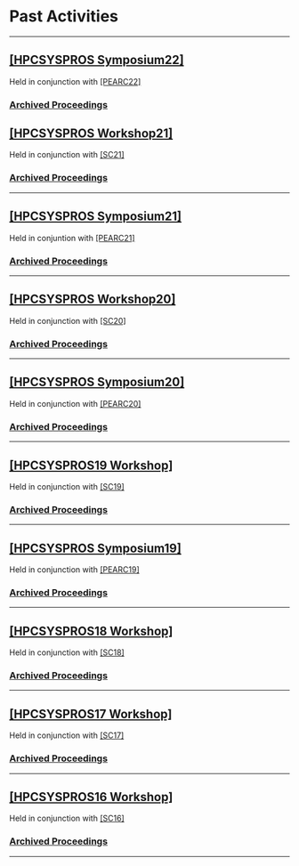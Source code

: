 # Past Activities

------
## [[HPCSYSPROS Symposium22]](http://sighpc-syspros.org/symposiums/2022/)
Held in conjunction with [[PEARC22]](https://pearc.acm.org/pearc22/)
### [Archived Proceedings](https://github.com/HPCSYSPROS/Symposium22)

## [[HPCSYSPROS Workshop21]](http://sighpc-syspros.org/workshops/2021/)
Held in conjunction with [[SC21]](https://sc21.supercomputing.org/)
### [Archived Proceedings](https://github.com/HPCSYSPROS/Workshop21)

------
## [[HPCSYSPROS Symposium21]](http://sighpc-syspros.org/symposiums/2021/)
Held in conjuntion with [[PEARC21]](https://pearc.acm.org/pearc21/)
### [Archived Proceedings](https://github.com/HPCSYSPROS/Symposium21)

------
## [[HPCSYSPROS Workshop20]](http://sighpc-syspros.org/workshops/2020/)
Held in conjunction with [[SC20]](http://sc20.supercomputing.org)
### [Archived Proceedings](https://github.com/HPCSYSPROS/Workshop20/)

------
## [[HPCSYSPROS Symposium20]](http://sighpc-syspros.org/symposiums/2020/)
Held in conjunction with [[PEARC20]](https://pearc.acm.org/pearc20/)
### [Archived Proceedings](https://github.com/HPCSYSPROS/Symposium20/)

------
## [[HPCSYSPROS19 Workshop]](http://sighpc-syspros.org/workshops/2019/) 
Held in conjunction with [[SC19]](http://sc19.supercomputing.org)
### [Archived Proceedings](http://sighpc-syspros.org/proceedings/Workshop19)

------
## [[HPCSYSPROS Symposium19]](http://sighpc-syspros.org/symposiums/2019/)
Held in conjunction with [[PEARC19]](https://www.pearc19.pearc.org)
### [Archived Proceedings](http://sighpc-syspros.org/proceedings/Symposium19)

------
## [[HPCSYSPROS18 Workshop]](http://sighpc-syspros.org/workshops/2018/) 
Held in conjunction with [[SC18]](http://sc18.supercomputing.org)
### [Archived Proceedings](http://sighpc-syspros.org/proceedings/Workshop18)

------
## [[HPCSYSPROS17 Workshop]](http://sighpc-syspros.org/workshops/2017/index.php.html)
Held in conjunction with [[SC17]](http://sc17.supercomputing.org)
### [Archived Proceedings](http://sighpc-syspros.org/proceedings/Workshop17)

------
## [[HPCSYSPROS16 Workshop]](http://sighpc-syspros.org/workshops/2016/index.php.html)
Held in conjunction with [[SC16]](http://sc16.supercomputing.org)
### [Archived Proceedings](http://sighpc-syspros.org/proceedings/Workshop16)
------
